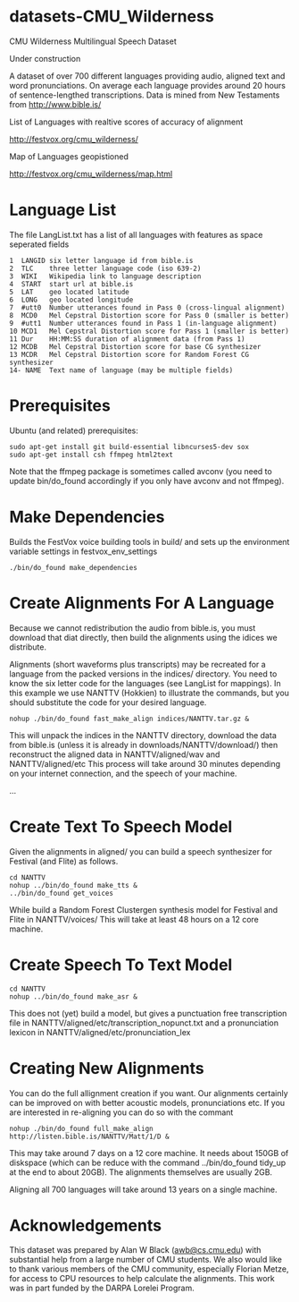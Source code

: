 # datasets-CMU_Wilderness
CMU Wilderness Multilingual Speech Dataset

Under construction

A dataset of over 700 different languages providing audio, aligned
text and word pronunciations.  On average each language provides
around 20 hours of sentence-lengthed transcriptions.  Data is mined
from New Testaments from http://www.bible.is/

List of Languages with realtive scores of accuracy of alignment

http://festvox.org/cmu_wilderness/

Map of Languages geopistioned

http://festvox.org/cmu_wilderness/map.html

# Language List

The file LangList.txt has a list of all languages with features as space
seperated fields

    1  LANGID six letter language id from bible.is
    2  TLC    three letter language code (iso 639-2)
    3  WIKI   Wikipedia link to language description
    4  START  start url at bible.is
    5  LAT    geo located latitude
    6  LONG   geo located longitude
    7  #utt0  Number utterances found in Pass 0 (cross-lingual alignment)
    8  MCD0   Mel Cepstral Distortion score for Pass 0 (smaller is better)
    9  #utt1  Number utterances found in Pass 1 (in-language alignment)
    10 MCD1   Mel Cepstral Distortion score for Pass 1 (smaller is better)
    11 Dur    HH:MM:SS duration of alignment data (from Pass 1)
    12 MCDB   Mel Cepstral Distortion score for base CG synthesizer
    13 MCDR   Mel Cepstral Distortion score for Random Forest CG synthesizer
    14- NAME  Text name of language (may be multiple fields)
    
# Prerequisites

Ubuntu (and related) prerequisites:

    sudo apt-get install git build-essential libncurses5-dev sox
    sudo apt-get install csh ffmpeg html2text

Note that the ffmpeg package is sometimes called avconv (you need
to update bin/do_found accordingly if you only have avconv and not
ffmpeg).

# Make Dependencies

Builds the FestVox voice building tools in build/ and sets up the
environment variable settings in festvox_env_settings

    ./bin/do_found make_dependencies

# Create Alignments For A Language

Because we cannot redistribution the audio from bible.is, you must
download that diat directly, then build the alignments using the
idices we distribute.

Alignments (short waveforms plus transcripts) may be recreated for
a language from the packed versions in the indices/ directory.  You
need to know the six letter code for the languages (see LangList for
mappings).  In this example we use NANTTV (Hokkien) to illustrate the
commands, but you should substitute the code for your desired language.

    nohup ./bin/do_found fast_make_align indices/NANTTV.tar.gz &

This will unpack the indices in the NANTTV directory, download the
data from bible.is (unless it is already in
downloads/NANTTV/download/) then reconstruct the aligned data in
NANTTV/aligned/wav and NANTTV/aligned/etc This process will take
around 30 minutes depending on your internet connection, and the
speech of your machine.

...

# Create Text To Speech Model

Given the alignments in aligned/ you can build a speech synthesizer
for Festival (and Flite) as follows.

    cd NANTTV
    nohup ../bin/do_found make_tts &
    ../bin/do_found get_voices

While build a Random Forest Clustergen synthesis model for Festival
and Flite in NANTTV/voices/ This will take at least 48 hours on a 12
core machine.

# Create Speech To Text Model

    cd NANTTV
    nohup ../bin/do_found make_asr &

This does not (yet) build a model, but gives a punctuation free transcription
file in NANTTV/aligned/etc/transcription_nopunct.txt and a pronunciation
lexicon in NANTTV/aligned/etc/pronunciation_lex

# Creating New Alignments

You can do the full allignment creation if you want.  Our alignments
certainly can be improved on with better acoustic models,
pronunciations etc.  If you are interested in re-aligning you can do so
with the commant

    nohup ./bin/do_found full_make_align http://listen.bible.is/NANTTV/Matt/1/D &

This may take around 7 days on a 12 core machine.  It needs about 150GB of
diskspace (which can be reduce with the command ../bin/do_found tidy_up at the
end to about 20GB).  The alignments themselves are usually 2GB.

Aligning all 700 languages will take around 13 years on a single machine.

# Acknowledgements

This dataset was prepared by Alan W Black (awb@cs.cmu.edu) with substantial
help from a large number of CMU students.  We also would like to thank
various members of the CMU community, especially Florian Metze, for access
to CPU resources to help calculate the alignments.  This work was in part
funded by the DARPA Lorelei Program.







